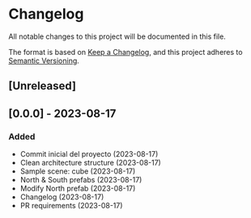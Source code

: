 # Changelog

All notable changes to this project will be documented in this file.

The format is based on [Keep a Changelog](https://keepachangelog.com/en/1.0.0/),
and this project adheres to [Semantic Versioning](https://semver.org/spec/v2.0.0.html).

## [Unreleased]

## [0.0.0] - 2023-08-17

### Added

- Commit inicial del proyecto (2023-08-17)
- Clean architecture structure (2023-08-17)
- Sample scene: cube (2023-08-17)
- North & South prefabs (2023-08-17)
- Modify North prefab (2023-08-17)
- Changelog (2023-08-17)
- PR requirements (2023-08-17)
